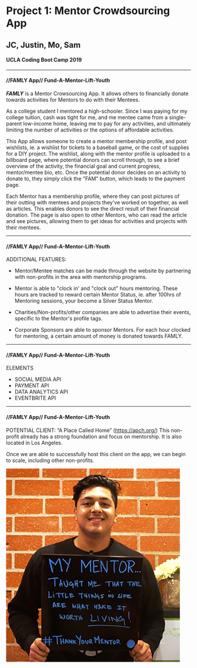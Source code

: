 # Project 1: Mentor Crowdsourcing App
## JC, Justin, Mo, Sam
#### UCLA Coding Boot Camp 2019

---------------------------------------
#### //FAMLY App// Fund-A-Mentor-Lift-Youth

***FAMLY*** is a Mentor Crowsourcing App. 
It allows others to financially donate towards activities for Mentors to do with their Mentees. 

As a college student I mentored a high-schooler. Since I was paying for my college tuition, cash was tight for me, and me mentee came from a single-parent low-income home, leaving me to pay for any activities, and ultimately limiting the number of activities or the options of affordable activities. 

This App allows someone to create a mentor membership profile, and post wishlists, ie. a wishlist for tickets to a baseball game, or the cost of supplies for a DIY project. The wishlist, along with the mentor profile is uploaded to a billboard page, where potential donors can scroll through, to see a brief overview of the activity, the financial goal and current progress, mentor/mentee bio, etc. Once the potential donor decides on an activity to donate to, they simply click the "FAM" button, which leads to the payment page. 

Each Mentor has a membership profile, where they can post pictures of their outting with mentees and projects they've worked on together, as well as articles. This enables donors to see the direct result of their financial donation. The page is also open to other Mentors, who can read the article and see pictures, allowing them to get ideas for activities and projects with their mentees. 

---------------------------------------

#### //FAMLY App// Fund-A-Mentor-Lift-Youth

ADDITIONAL FEATURES:

- Mentor/Mentee matches can be made through the website by partnering with non-profits in the area with mentorship programs. 

- Mentor is able to "clock in' and "clock out" hours mentoring. These hours are tracked to reward certain Mentor Status, ie. after 100hrs of Mentoring sessions, your become a Silver Status Mentor. 

- Charities/Non-profits/other companies are able to advertise their events, specific to the Mentor's profile tags. 

- Corporate Sponsors are able to sponsor Mentors. For each hour clocked for mentoring, a certain amount of money is donated towards FAMLY.

---------------------------------------

#### //FAMLY App// Fund-A-Mentor-Lift-Youth

ELEMENTS

+ SOCIAL MEDIA API
+ PAYMENT API
+ DATA ANALYTICS API
+ EVENTBRITE API

---------------------------------------

#### //FAMLY App// Fund-A-Mentor-Lift-Youth

POTENTIAL CLIENT: “A Place Called Home” (https://apch.org/)
This non-profit already has a strong foundation and focus on mentorship. It is also located in Los Angeles. 

Once we are able to successfully host this client on the app, we can begin to scale, including other non-profits. 

![Screenshot](mentor1@2x.thumb.jpg)





